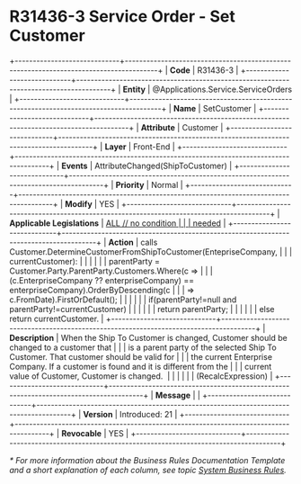 ﻿---
erp.type: front-end-business-rule
erp.entity: Applications.Service.ServiceOrders
---

# R31436-3 Service Order - Set Customer
+-----------------------------+---------------------------------------------------------------------------------------+
| **Code**                    | R31436-3                                                                              |
+-----------------------------+---------------------------------------------------------------------------------------+
| **Entity**                  | @Applications.Service.ServiceOrders                                                   |
+-----------------------------+---------------------------------------------------------------------------------------+
| **Name**                    | SetCustomer                                                                           |
+-----------------------------+---------------------------------------------------------------------------------------+
| **Attribute**               | Customer                                                                              |
+-----------------------------+---------------------------------------------------------------------------------------+
| **Layer**                   | Front-End                                                                             |
+-----------------------------+---------------------------------------------------------------------------------------+
| **Events**                  | AttributeChanged(ShipToCustomer)                                                      |
+-----------------------------+---------------------------------------------------------------------------------------+
| **Priority**                | Normal                                                                                |
+-----------------------------+---------------------------------------------------------------------------------------+
| **Modify**                  | YES                                                                                   |
+-----------------------------+---------------------------------------------------------------------------------------+
| **Applicable Legislations** | [ALL // no condition                                                                  |
|                             | needed](xref:applicable-legislations)                                                 |
+-----------------------------+---------------------------------------------------------------------------------------+
| **Action**                  | calls Customer.DetermineCustomerFromShipToCustomer(EntepriseCompany,                  |
|                             | currentCustomer):                                                                     |
|                             |                                                                                       |
|                             | parentParty = Customer.Party.ParentParty.Customers.Where(c =\>                        |
|                             | (c.EnterpriseCompany ?? enterpriseCompany) == enterpriseCompany).OrderByDescending(c  |
|                             | =\> c.FromDate).FirstOrDefault();                                                     |
|                             |                                                                                       |
|                             | if(parentParty!=null and parentParty!=currentCustomer)                                |
|                             |                                                                                       |
|                             | return parentParty;                                                                   |
|                             |                                                                                       |
|                             | else return currentCustomer.                                                          |
+-----------------------------+---------------------------------------------------------------------------------------+
| **Description**             | When the Ship To Customer is changed, Customer should be changed to a customer that   |
|                             | is a parent party of the selected Ship To Customer. That customer should be valid for |
|                             | the current Enterprise Company. If a customer is found and it is different from the   |
|                             | current value of Customer, Customer is changed.                                       |
|                             |                                                                                       |
|                             | (RecalcExpression)                                                                    |
+-----------------------------+---------------------------------------------------------------------------------------+
| **Message**                 |                                                                                       |
+-----------------------------+---------------------------------------------------------------------------------------+
| **Version**                 | Introduced: 21                                                                        |
+-----------------------------+---------------------------------------------------------------------------------------+
| **Revocable**               | YES                                                                                   |
+-----------------------------+---------------------------------------------------------------------------------------+

*\* For more information about the Business Rules Documentation Template and a short explanation of each column, see
topic [System Business Rules](../templates/template-description-system-business-rules.md).*
